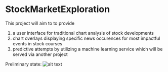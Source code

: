 # StockMarketExploration

This project will aim to to provide
1. a user interface for traditional chart analysis of stock developments
2. chart overlays displaying specific news occurences for most impactful events in stock courses
3. predictive attempts by utilizing a machine learning service which will be served via another project

Preliminary state:
![alt text](https://github.com/chraig/StockMarketExploration/assets/preliminary.png "Preliminary state")
